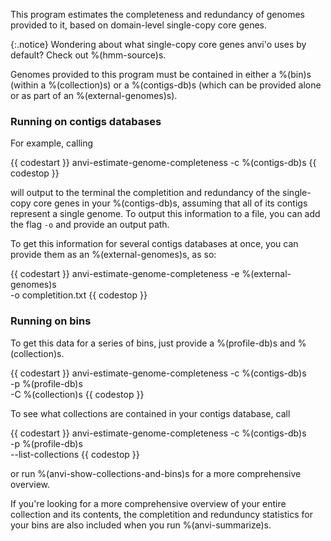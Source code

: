 This program estimates the completeness and redundancy of genomes provided to it, based on domain-level single-copy core genes. 

{:.notice}
Wondering about what single-copy core genes anvi'o uses by default? Check out %(hmm-source)s.

Genomes provided to this program must be contained in either a %(bin)s (within a %(collection)s) or a %(contigs-db)s (which can be provided alone or as part of an %(external-genomes)s). 

### Running on contigs databases 

For example, calling 

{{ codestart }}
anvi-estimate-genome-completeness -c %(contigs-db)s 
{{ codestop }}

will output to the terminal the completition and redundancy of the single-copy core genes in your %(contigs-db)s, assuming that all of its contigs represent a single genome. To output this information to a file, you can add the flag `-o` and provide an output path. 

To get this information for several contigs databases at once, you can provide them as an %(external-genomes)s, as so:

{{ codestart }}
anvi-estimate-genome-completeness -e %(external-genomes)s \
                                  -o completition.txt
{{ codestop }}

### Running on bins 

To get this data for a series of bins, just provide a %(profile-db)s and %(collection)s. 

{{ codestart }}
anvi-estimate-genome-completeness -c %(contigs-db)s \
                                  -p %(profile-db)s \
                                  -C %(collection)s 
{{ codestop }}

To see what collections are contained in your contigs database, call 

{{ codestart }}
anvi-estimate-genome-completeness -c %(contigs-db)s \
                                  -p %(profile-db)s \
                                  --list-collections
{{ codestop }}

or run %(anvi-show-collections-and-bins)s for a more comprehensive overview. 

If you're looking for a more comprehensive overview of your entire collection and its contents, the completition and redunduncy statistics for your bins are also included when you run %(anvi-summarize)s. 
